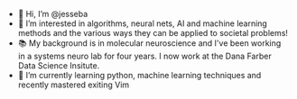 - 👋 Hi, I’m @jesseba
- 👀 I’m interested in algorithms, neural nets, AI and machine learning methods and the various ways they can be applied to societal problems!
- 📚 My background is in molecular neuroscience and I've been working in a systems neuro lab for four years. I now work at the Dana Farber Data Science Insitute.
- 🌱 I’m currently learning python, machine learning techniques and recently mastered exiting Vim

<!---
jesseba/jesseba is a ✨ special ✨ repository because its `README.md` (this file) appears on your GitHub profile.
You can click the Preview link to take a look at your changes.
--->
